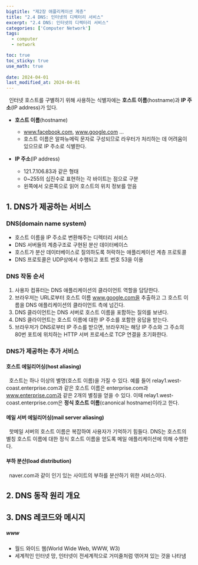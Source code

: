```yaml
---
bigtitle: "제2장 애플리케이션 계층"
title: "2.4 DNS: 인터넷의 디렉터리 서비스"
excerpt: "2.4 DNS: 인터넷의 디렉터리 서비스"
categories: ['Computer Network']
tags:
  - computer
  - network

toc: true
toc_sticky: true
use_math: true
 
date: 2024-04-01
last_modified_at: 2024-04-01
---
```

&nbsp;&nbsp;인터넷 호스트를 구별하기 위해 사용하는 식별자에는 **호스트 이름**(hostname)과 **IP 주소**(IP address)가 있다. 

* **호스트 이름**(hostname)
  * www.facebook.com, www.google.com ...
  * 호스트 이름은 알파뉴메릭 문자로 구성되므로 라우터가 처리하는 데 어려움이 있으므로 IP 주소로 식별한다.

* **IP 주소**(IP address)
  * 121.7.106.83과 같은 형태
  * 0~255의 십진수로 표현하는 각 바이트는 점으로 구분
  * 왼쪽에서 오른쪽으로 읽어 호스트의 위치 정보를 얻음

## 1. DNS가 제공하는 서비스

### DNS(domain name system)
* 호스트 이름을 IP 주소로 변환해주는 디렉터리 서비스
* DNS 서버들의 계층구조로 구현된 분산 데이터베이스
* 호스트가 분산 데이터베이스로 질의하도록 허락하는 애플리케이션 계층 프로토콜
* DNS 프로토콜은 UDP상에서 수행되고 포트 번호 53을 이용


### DNS 작동 순서

1. 사용자 컴퓨터는 DNS 애플리케이션의 클라이언트 역할을 담당한다.
2. 브라우저는 URL로부터 호스트 이름 www.google.com을 추출하고 그 호스트 이름을 DNS 애플리케이션의 클라이언트 측에 넘긴다.
3. DNS 클라이언트는 DNS 서버로 호스트 이름을 포함하는 질의를 보낸다.
4. DNS 클라이언트는 호스트 이름에 대한 IP 주소를 포함한 응답을 받는다.
5. 브라우저가 DNS로부터 IP 주소를 받으면, 브라우저는 해당 IP 주소와 그 주소의 80번 포트에 위치하는 HTTP 서버 프로세스로 TCP 연결을 초기화한다.


### DNS가 제공하는 추가 서비스


#### 호스트 에일리어싱(host aliasing)

&nbsp;&nbsp;호스트는 하나 이상의 별명(호스트 이름)을 가질 수 있다. 예를 들어 relay1.west-coast.enterprise.com과 같은 호스트 이름은 enterprise.com과 www.enterprise.com과 같은 2개의 별칭을 얻을 수 있다. 이때 relay1.west-coast.enterprise.com은 **정식 호스트 이름**(canonical hostname)이라고 한다.


#### 메일 서버 에일리어싱(mail server aliasing)

&nbsp;&nbsp;핫메일 서버의 호스트 이름은 복잡하여 사용자가 기억하기 힘들다. DNS는 호스트의 별칭 호스트 이름에 대한 정식 호스트 이름을 얻도록 메일 애플리케이션에 의해 수행한다.



#### 부하 분산(load distribution)

&nbsp;&nbsp;naver.com과 같이 인기 있는 사이트의 부하를 분산하기 위한 서비스이다.


## 2. DNS 동작 원리 개요

## 3. DNS 레코드와 메시지


##### www
* 월드 와이드 웹(World Wide Web, WWW, W3)
* 세계적인 인터넷 망, 인터넷이 전세계적으로 거미줄처럼 엮어져 있는 것을 나타냄